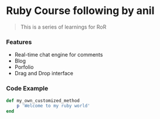 # Ruby Course following by anil

> This is a series of learnings for RoR

### Features

- Real-time chat engine for comments
- Blog
- Porfolio
- Drag and Drop interface

### Code Example

``` ruby 
def my_own_customized_method
    p 'Welcome to my ruby world'
end

```